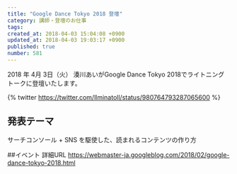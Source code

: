 ```yaml
---
title: "Google Dance Tokyo 2018 登壇"
category: 講師・登壇のお仕事
tags: 
created_at: 2018-04-03 15:04:08 +0900
updated_at: 2018-04-03 19:03:17 +0900
published: true
number: 581
---
```


2018 年 4月 3日（火）
湊川あいがGoogle Dance Tokyo 2018でライトニングトークに登壇いたします。

{% twitter https://twitter.com/llminatoll/status/980764793287065600 %}

## 発表テーマ
サーチコンソール + SNS を駆使した、読まれるコンテンツの作り方

##イベント 詳細URL
https://webmaster-ja.googleblog.com/2018/02/google-dance-tokyo-2018.html
